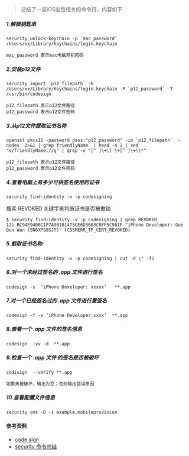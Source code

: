 
> 总结了一波iOS出包相关的命令行，内容如下：

##### 1.解锁钥匙串

```
security unlock-keychain -p `mac_password` /Users/xx/Library/Keychains/login.keychain

mac_password 表示mac电脑开机密码
```

##### 2.安装p12文件

```
security import `p12_filepath` -k /Users/xx/Library/Keychains/login.keychain -P `p12_password` -T /usr/bin/codesign

p12_filepath 表示p12文件路径
p12_password 表示p12文件密码
```

##### 3.从p12文件提取证书名称
```
openssl pkcs12 -password pass:"p12_password" -in `p12_filepath`  -nodes  2>&1 | grep friendlyName  | head -n 2 | sed 's/friendlyName://g' | grep -o "[^ ]\+\( \+[^ ]\+\)*"

p12_filepath 表示p12文件路径
p12_password 表示p12文件密码
```

##### 4.查看电脑上有多少可供签名使用的证书

```
security find-identity -v -p codesigning
```

搜索 REVOKED 关键字来判断证书是否被撤销
```
$ security find-identity -v -p codesigning | grep REVOKED
12) BC94E9400C1F7A96101475CE6D3603C8FF5C561F "iPhone Developer: Guo Qun Wan (5N6XPS8SJT)" (CSSMERR_TP_CERT_REVOKED)
```

##### 5.截取证书名称:
```
security find-identity -v -p codesigning | cut -d \" -f2
```

##### 6.对一个未经过签名的 .app 文件进行签名
```
codesign -s  ‘iPhone Developer: xxxxx’   **.app
```

##### 7.对一个已经签名过的  .app  文件进行重签名
```
codesign -f -s ‘iPhone Developer:xxxx’  **.app
```

##### 8.查看一个 .app 文件的签名信息
```
codesign  -vv -d  **.app
```

##### 9.检查一个 .app 文件 的签名是否被破坏
```
codisign  --verify **.app

如果未被破坏，输出为空；否则输出错误原因
```


##### 10.查看配置文件信息  
 ```
 security cms -D -i example.mobileprovision
 ```
 
####  参考资料
- [code sign](https://www.objc.io/issues/17-security/inside-code-signing/)
- [security 命令总结](http://www.cnblogs.com/pixy/p/4817579.html)
